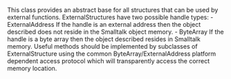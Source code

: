 This class provides an abstract base for all structures that can be used by external functions. ExternalStructures have two possible handle types:	- ExternalAddress		If the handle is an external address then the object described does not reside in the Smalltalk object memory.	- ByteArray		If the handle is a byte array then the object described resides in Smalltalk memory.Useful methods should be implemented by subclasses of ExternalStructure using the common ByteArray/ExternalAddress platform dependent access protocol which will transparently access the correct memory location.